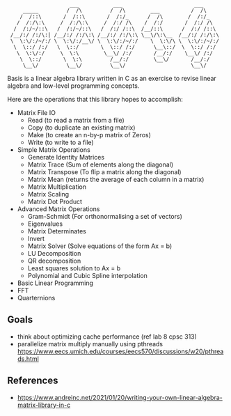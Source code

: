 ```    
                    ___           ___                       ___
     _____         /  /\         /  /\        ___          /  /\                   
    /  /::\       /  /::\       /  /:/_      /  /\        /  /:/_             
   /  /:/\:\     /  /:/\:\     /  /:/ /\    /  /:/       /  /:/ /\  
  /  /:/~/::\   /  /:/~/::\   /  /:/ /::\  /__/::\      /  /:/ /::\ 
 /__/:/ /:/\:| /__/:/ /:/\:\ /__/:/ /:/\:\ \__\/\:\__  /__/:/ /:/\:\            
 \  \:\/:/~/:/ \  \:\/:/__\/ \  \:\/:/~/:/    \  \:\/\ \  \:\/:/~/:/
  \  \::/ /:/   \  \::/       \  \::/ /:/      \__\::/  \  \::/ /:/ 
   \  \:\/:/     \  \:\        \__\/ /:/       /__/:/    \__\/ /:/  
    \  \::/       \  \:\         /__/:/        \__\/       /__/:/   
     \__\/         \__\/         \__\/                     \__\/    
```
Basis is a linear algebra library written in C as an exercise to revise linear algebra and low-level programming concepts.

Here are the operations that this library hopes to accomplish:
- Matrix File IO
    - Read (to read a matrix from a file)
    - Copy (to duplicate an existing matrix)
    - Make (to create an n-by-p matrix of Zeros)
    - Write (to write to a file)
- Simple Matrix Operations
    - Generate Identity Matrices
    - Matrix Trace (Sum of elements along the diagonal)
    - Matrix Transpose (To flip a matrix along the diagonal)
    - Matrix Mean (returns the average of each column in a matrix)
    - Matrix Multiplication
    - Matrix Scaling
    - Matrix Dot Product
- Advanced Matrix Operations
    - Gram-Schmidt (For orthonormalising a set of vectors)
    - Eigenvalues
    - Matrix Determinates
    - Invert
    - Matrix Solver (Solve equations of the form Ax = b)
    - LU Decomposition
    - QR decomposition
    - Least squares solution to Ax = b
    - Polynomial and Cubic Spline interpolation
- Basic Linear Programming
- FFT
- Quarternions

## Goals
- think about optimizing cache performance (ref lab 8 cpsc 313)
- parallelize matrix multiply manually using pthreads https://www.eecs.umich.edu/courses/eecs570/discussions/w20/pthreads.html

## References
- https://www.andreinc.net/2021/01/20/writing-your-own-linear-algebra-matrix-library-in-c
